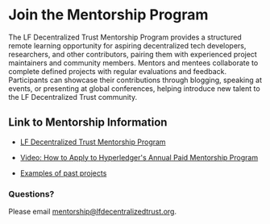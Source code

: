 [//]: # (SPDX-License-Identifier: CC-BY-4.0)

# Join the Mentorship Program

The LF Decentralized Trust Mentorship Program provides a structured remote learning opportunity for aspiring decentralized tech developers, researchers, and other contributors, pairing them with experienced project maintainers and community members. Mentors and mentees collaborate to complete defined projects with regular evaluations and feedback. Participants can showcase their contributions through blogging, speaking at events, or presenting at global conferences, helping introduce new talent to the LF Decentralized Trust community.


## Link to Mentorship Information

- [LF Decentralized Trust Mentorship Program](https://lf-decentralized-trust-mentorships.github.io/mentorship-program/latest/)

- [Video: How to Apply to Hyperledger's Annual Paid Mentorship Program](https://www.youtube.com/watch?v=0tP_AbLmAys)

- [Examples of past projects](https://www.lfdecentralizedtrust.org/blog/apply-now-for-the-annual-hyperledger-mentorship-program)


### Questions?

Please email mentorship@lfdecentralizedtrust.org.